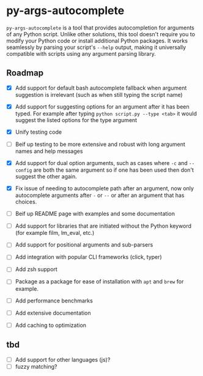 
# py-args-autocomplete

`py-args-autocomplete` is a tool that provides autocompletion for arguments of any Python script. Unlike other solutions, this tool doesn't require you to modify your Python code or install additional Python packages. It works seamlessly by parsing your script's `--help` output, making it universally compatible with scripts using any argument parsing library.


## Roadmap
* [x] Add support for default bash autocomplete fallback when argument suggestion is irrelevant (such as when still typing the script name)
* [x] Add support for suggesting options for an argument after it has been typed. For example after typing `python script.py --type <tab>` it would suggest the listed options for the type argument
* [x] Unify testing code
* [ ] Beif up testing to be more extensive and robust with long argument names and help messages
* [x] Add support for dual option arguments, such as cases where `-c` and `--config` are both the same argument so if one has been used then don't suggest the other again.
* [x] Fix issue of needing to autocomplete path after an argument, now only autocomplete arguments after `-` or `--` or after an argument that has choices.
* [ ] Beif up README page with examples and some documentation
* [ ] Add support for libraries that are initiated without the Python keyword (for example film, lm_eval, etc.)
* [ ] Add support for positional arguments and sub-parsers
* [ ] Add integration with popular CLI frameworks (click, typer)
* [ ] Add zsh support 
* [ ] Package as a package for ease of installation with `apt` and `brew` for example.
* [ ] Add performance benchmarks
* [ ] Add extensive documentation
* [ ] Add caching to optimization


## tbd
* [ ] Add support for other languages (js)?
* [ ] fuzzy matching?
